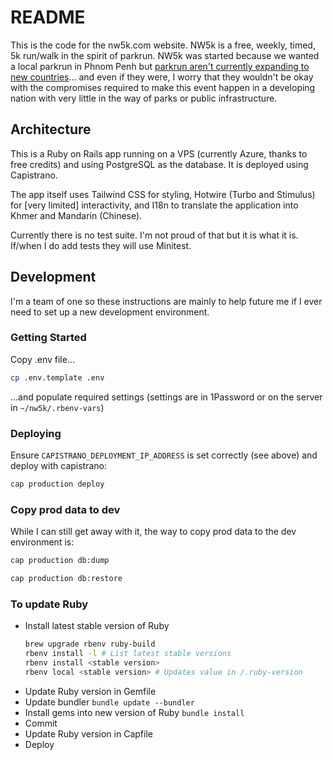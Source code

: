 # README

This is the code for the nw5k.com website. NW5k is a free, weekly, timed, 5k run/walk in the spirit of parkrun. NW5k was started because we wanted a local parkrun in Phnom Penh but [parkrun aren't currently expanding to new countries](https://www.parkrun.com/about/start-your-own-event/)... and even if they were, I worry that they wouldn't be okay with the compromises required to make this event happen in a developing nation with very little in the way of parks or public infrastructure.

## Architecture

This is a Ruby on Rails app running on a VPS (currently Azure, thanks to free credits) and using PostgreSQL as the database. It is deployed using Capistrano.

The app itself uses Tailwind CSS for styling, Hotwire (Turbo and Stimulus) for [very limited] interactivity, and I18n to translate the application into Khmer and Mandarin (Chinese).

Currently there is no test suite. I'm not proud of that but it is what it is. If/when I do add tests they will use Minitest.

## Development

I'm a team of one so these instructions are mainly to help future me if I ever need to set up a new development environment.

### Getting Started

Copy .env file...

```sh
cp .env.template .env
```

...and populate required settings (settings are in 1Password or on the server in `~/nw5k/.rbenv-vars`)

### Deploying

Ensure `CAPISTRANO_DEPLOYMENT_IP_ADDRESS` is set correctly (see above) and deploy with capistrano:

```sh
cap production deploy
```

### Copy prod data to dev

While I can still get away with it, the way to copy prod data to the dev environment is:

```sh
cap production db:dump

cap production db:restore
```

### To update Ruby

- Install latest stable version of Ruby
  ```sh
  brew upgrade rbenv ruby-build
  rbenv install -l # List latest stable versions
  rbenv install <stable version>
  rbenv local <stable version> # Updates value in /.ruby-version
  ```
- Update Ruby version in Gemfile
- Update bundler
  `bundle update --bundler`
- Install gems into new version of Ruby
  `bundle install`
- Commit
- Update Ruby version in Capfile
- Deploy
